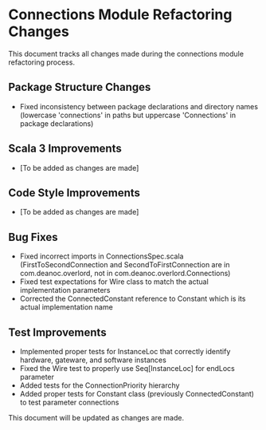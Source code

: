 # Connections Module Refactoring Changes

This document tracks all changes made during the connections module refactoring process.

## Package Structure Changes
- Fixed inconsistency between package declarations and directory names (lowercase 'connections' in paths but uppercase 'Connections' in package declarations)

## Scala 3 Improvements
- [To be added as changes are made]

## Code Style Improvements
- [To be added as changes are made]

## Bug Fixes
- Fixed incorrect imports in ConnectionsSpec.scala (FirstToSecondConnection and SecondToFirstConnection are in com.deanoc.overlord, not in com.deanoc.overlord.Connections)
- Fixed test expectations for Wire class to match the actual implementation parameters
- Corrected the ConnectedConstant reference to Constant which is its actual implementation name

## Test Improvements
- Implemented proper tests for InstanceLoc that correctly identify hardware, gateware, and software instances
- Fixed the Wire test to properly use Seq[InstanceLoc] for endLocs parameter
- Added tests for the ConnectionPriority hierarchy
- Added proper tests for Constant class (previously ConnectedConstant) to test parameter connections

This document will be updated as changes are made.

